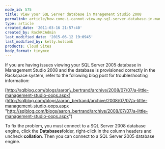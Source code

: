 ```yaml
---
node_id: 575
title: View your SQL Server database in Management Studio 2008
permalink: article/how-come-i-cannot-view-my-sql-server-database-in-management-studio-2008
type: article
created_date: '2011-03-16 21:57:40'
created_by: RackKCAdmin
last_modified_date: '2015-06-12 19:0945'
last_modified_by: kelly.holcomb
products: Cloud Sites
body_format: tinymce
---
```


If you are having issues viewing your SQL Server 2005 database in
Management Studio 2008 and the database is provisioned correctly in the
Rackspace system, refer to the following blog post for troubleshooting
information:

[http://sqlblog.com/blogs/aaron\_bertrand/archive/2008/07/07/a-little-management-studio-oops.aspx](http://sqlblog.com/blogs/aaron_bertrand/archive/2008/07/07/a-little-management-studio-oops.aspx "http://sqlblog.com/blogs/aaron_bertrand/archive/2008/07/07/a-little-management-studio-oops.aspx")

To fix the problem, you must connect to a SQL Server 2008 database
engine, click the **Databases**folder, right-click in the column headers
and uncheck **collation**. Then you can connect to a SQL Server 2005
database engine.

